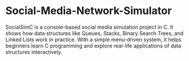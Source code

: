 # Social-Media-Network-Simulator
SocialSimC is a console-based social media simulation project in C. It shows how data structures like Queues, Stacks, Binary Search Trees, and Linked Lists work in practice. With a simple menu-driven system, it helps beginners learn C programming and explore real-life applications of data structures interactively. 
